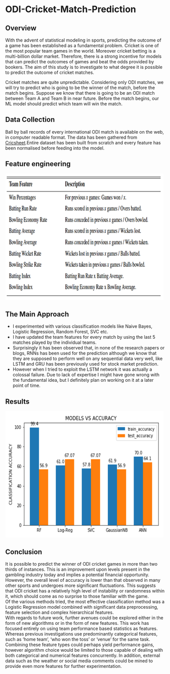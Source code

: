 # ODI-Cricket-Match-Prediction

<h2>Overview</h2>
<p>
With the advent of statistical modeling in sports, predicting the outcome of a game has been established as a fundamental problem. Cricket is one of the most popular team games in the world. Moreover cricket betting is a multi-billion dollar market. Therefore, there is a strong incentive for models that can predict the outcomes of games and beat the odds provided by bookers. The aim of this study is to investigate to what degree it is possible to predict the outcome of cricket matches.
</p>
<p>
Cricket matches are quite unpredictable. Considering only ODI matches, we will try to predict who is going to be the winner of the match, before the match begins. 
Suppose we know that there is going to be an ODI match between Team A and Team B in near future. Before the match begins, our ML model should predict which team will win the match.
</p>

<h2>Data Collection</h2>
Ball by ball records of every international ODI match is available on the web, in computer readable format. The data has been gathered from <a href="https://cricsheet.org/"><u>Cricsheet</u></a>.Entire dataset has been built from scratch and every feature has been normalised before feeding into the model. 
<br>
<h2>Feature engineering</h2>
 <img src="team_features.png" alt="team_features" width="500" height="400"> 

<h2>The Main Approach</h2>
<ul>
  <li>I experimented with various classification models like Naive Bayes, Logistic Regression, Random Forest, SVC etc.</li>  
  <li>I have updated the team features for every match by using the last 5 matches played by the individual teams.</li>
  <li>Surprisingly it has been observed that, in none of the research papers or blogs, RNNs has been used for the prediction although we know that they are supposed to perform well on any sequential data very well, like LSTM  and GRU has been previously used for stock market prediction. 
</li>
  <li>However when I tried to exploit the LSTM network it was actually a colossal failure. Due to lack of expertise I might have gone wrong with the fundamental idea, but I definitely plan on working on it at a later point of time.
</li>
</ul>
<h2>Results</h2>
 <img src="results.png" alt="Results" width="500" height="400"> 
<h2>Conclusion</h2>
It is possible to predict the winner of ODI  cricket games in more than two thirds of instances. This is an improvement upon levels present in the gambling industry today and implies a potential financial opportunity. However, the overall level of accuracy is lower than that observed in many other sports and undergoes more significant fluctuations. This suggests that ODI cricket has a relatively high level of instability or randomness within it, which should come as no surprise to those familiar with the game.<br>
Of the various methods tried, the most effective classification method was a Logistic Regression model combined with significant data preprocessing, feature selection and complex hierarchical features.<br>
With regards to future work, further avenues could be explored either in the form of new algorithms  or in the form of new features. This work has focused entirely on using team  performance based statistics as features. Whereas previous investigations  use predominantly categorical features, such as ‘home team’, ‘who won the toss’ or ‘venue’ for the same task. Combining these feature types could perhaps yield performance gains, however algorithm choice would be limited to those capable of dealing with both categorical and numerical features concurrently. In addition, external data such as the weather or social media comments could be mined to provide even more features for further experimentation.

